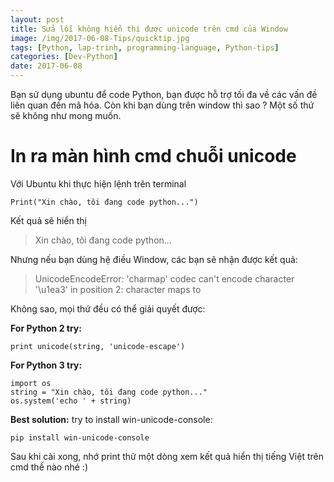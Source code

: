 ```yaml
---
layout: post
title: Sửa lỗi không hiển thị được unicode trên cmd của Window
image: /img/2017-06-08-Tips/quicktip.jpg
tags: [Python, lap-trinh, programming-language, Python-tips]
categories: [Dev-Python]
date: 2017-06-08
---
```



Bạn sử dụng ubuntu để code Python, bạn được hỗ trợ tối đa về các vấn đề liên quan đến mã hóa. Còn khi bạn dùng trên window thì sao ? Một số thứ sẽ không như mong muốn.

# In ra màn hình cmd chuỗi unicode
Với Ubuntu khi thực hiện lệnh trên terminal

```
Print("Xin chào, tôi đang code python...")
```

Kết quả sẽ hiển thị


> Xin chào, tôi đang code python...


Nhưng nếu bạn dùng hệ điều Window, các bạn sẽ nhận được kết quả:


>UnicodeEncodeError: 'charmap' codec can't encode character '\u1ea3' in position 2: character maps to <undefined>


Không sao, mọi thứ đều có thể giải quyết được:


**For Python 2 try:**
```
print unicode(string, 'unicode-escape')
```

**For Python 3 try:**
```
import os 
string = "Xin chào, tôi đang code python..." 
os.system('echo ' + string)
```

**Best solution:** try to install win-unicode-console: 

```
pip install win-unicode-console 
```

Sau khi cài xong, nhớ print thử một dòng xem kết quả hiển thị tiếng Việt trên cmd thế nào nhé :) 
